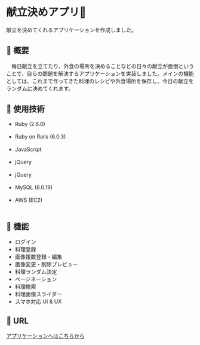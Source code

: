 献立決めアプリ🍚
====

献立を決めてくれるアプリケーションを作成しました。

## 🔔 概要
　毎日献立を立てたり、外食の場所を決めることなどの日々の献立が面倒ということで、自らの問題を解決するアプリケーションを実装しました。メインの機能としては、これまで作ってきた料理のレシピや外食場所を保存し、今日の献立をランダムに決めてくれます。

## 🔔 使用技術
* Ruby (2.6.0)<br><br>
* Ruby on Rails (6.0.3)<br><br>
* JavaScript<br><br>
* jQuery<br><br>
* jQuery<br><br>
* MySQL (8.0.19)<br><br>
* AWS (EC2)<br><br>

## 🔔 機能
* ログイン
* 料理登録
* 画像複数登録・編集
* 画像変更・削除プレビュー
* 料理ランダム決定
* ページネーション
* 料理検索
* 料理画像スライダー
* スマホ対応 UI & UX

## 🔔 URL
[アプリケーションへはこちらから](http://18.178.254.194/)

<!-- ## 🔔 テストコード
*  -->

